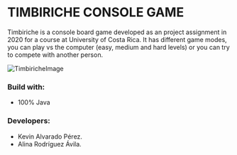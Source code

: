 # TIMBIRICHE CONSOLE GAME
Timbiriche is a console board game developed as an project assignment in 2020 for a course at University of Costa Rica. It has different game modes, you can play vs the computer (easy, medium and hard levels) or you can try to compete with another person.

![TimbiricheImage](https://user-images.githubusercontent.com/103754829/190698406-98e9fa03-73c0-4a7a-b301-044b62f9af62.png)


### Build with:
- 100% Java

### Developers:
- Kevin Alvarado Pérez.
- Alina Rodríguez Ávila.
